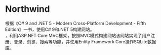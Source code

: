 # Northwind
根据《C# 9 and .NET 5 - Modern Cross-Platform Development - Fifth Edition》一书，使用C# 9和.NET 5构建网站。<br>
，利用ASP.NET Core MVC框架，按照MVC模式构建网站该网站实现了用户注册、登录、浏览、搜索等功能，并使用Entity Framework Core操作SQLite数据库。<br>
